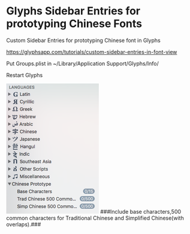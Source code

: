 # Glyphs Sidebar Entries for prototyping Chinese Fonts
Custom Sidebar Entries for prototyping Chinese font in Glyphs

https://glyphsapp.com/tutorials/custom-sidebar-entries-in-font-view

Put Groups.plist in ~/Library/Application Support/Glyphs/Info/

Restart Glyphs

![Alt text](https://github.com/CalvinKwok/Glyphs-Sidebar-Entries-for-Chinese/blob/master/Screen%20Shot%202016-11-08%20at%2012.45.59%20am.png?raw=true)
###Include base characters,500 common characters for Traditional Chinese and Simplified Chinese(with overlaps).###
